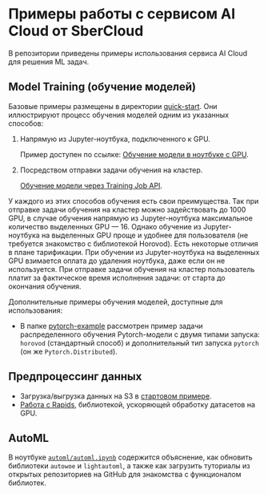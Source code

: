 # Примеры работы с сервисом AI Cloud от SberCloud

В репозитории приведены примеры использования сервиса AI Cloud для решения ML задач.

## Model Training (обучение моделей)

Базовые примеры размещены в директории [quick-start](quick-start). Они иллюстрируют процесс обучения моделей одним из указанных способов:

1. Напрямую из Jupyter-ноутбука, подключенного к GPU.
   
   Пример доступен по ссылке: [Обучение модели в ноутбуке с GPU](quick-start/notebooks_gpu).

2. Посредством отправки задачи обучения на кластер.

   [Обучение модели через Training Job API](quick-start/job_launch).

У каждого из этих способов обучения есть свои преимущества. Так при отправке задачи обучения на кластер можно задействовать до 1000 GPU, в случае обучения напрямую из Jupyter-ноутбука максимальное количество выделенных GPU — 16. Однако обучение из Jupyter-ноутбука на выделенных GPU проще и удобнее для пользователя (не требуется знакомство с библиотекой Horovod). Есть некоторые отличия в плане тарификации. При обучении из Jupyter-ноутбука на выделенных GPU взимается оплата до удаления ноутбука, даже если он не используется. При отправке задачи обучения на кластер пользователь платит за фактическое время исполнения задачи: от старта до окончания обучения.

Дополнительные примеры обучения моделей, доступные для использования:

 * В папке [pytorch-example](pytorch-example) рассмотрен пример задачи распределенного обучения Pytorch-модели с двумя типами запуска: `horovod` (стандартный способ) и дополнительный тип запуска `pytorch` (он же `Pytorch.Distributed`).


## Предпроцессинг данных

* Загрузка/выгрузка данных на S3 в [стартовом примере](quick-start).
* [Работа с Rapids](rapids), библиотекой, ускоряющей обработку датасетов на GPU.

## AutoML

В ноутбуке [`automl/automl.ipynb`](automl/automl.ipynb) содержится объяснение, как обновить библиотеки `autowoe` и `lightautoml`, а также как загрузить туториалы из открытых репозиториев на GitHub для знакомства с функционалом библиотек.